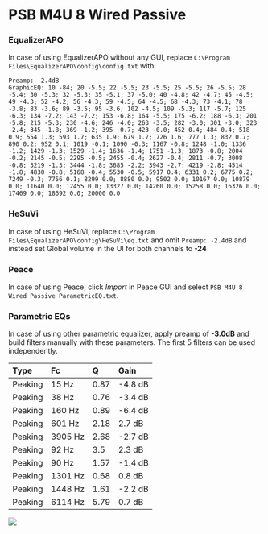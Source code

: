 # PSB M4U 8 Wired Passive

### EqualizerAPO
In case of using EqualizerAPO without any GUI, replace `C:\Program Files\EqualizerAPO\config\config.txt`
with:
```
Preamp: -2.4dB
GraphicEQ: 10 -84; 20 -5.5; 22 -5.5; 23 -5.5; 25 -5.5; 26 -5.5; 28 -5.4; 30 -5.3; 32 -5.3; 35 -5.1; 37 -5.0; 40 -4.8; 42 -4.7; 45 -4.5; 49 -4.3; 52 -4.2; 56 -4.3; 59 -4.5; 64 -4.5; 68 -4.3; 73 -4.1; 78 -3.8; 83 -3.6; 89 -3.5; 95 -3.6; 102 -4.5; 109 -5.3; 117 -5.7; 125 -6.3; 134 -7.2; 143 -7.2; 153 -6.8; 164 -5.5; 175 -6.2; 188 -6.3; 201 -5.8; 215 -5.3; 230 -4.6; 246 -4.0; 263 -3.5; 282 -3.0; 301 -3.0; 323 -2.4; 345 -1.8; 369 -1.2; 395 -0.7; 423 -0.0; 452 0.4; 484 0.4; 518 0.9; 554 1.3; 593 1.7; 635 1.9; 679 1.7; 726 1.6; 777 1.3; 832 0.7; 890 0.2; 952 0.1; 1019 -0.1; 1090 -0.3; 1167 -0.8; 1248 -1.0; 1336 -1.2; 1429 -1.3; 1529 -1.4; 1636 -1.4; 1751 -1.3; 1873 -0.8; 2004 -0.2; 2145 -0.5; 2295 -0.5; 2455 -0.4; 2627 -0.4; 2811 -0.7; 3008 -0.8; 3219 -1.3; 3444 -1.8; 3685 -2.2; 3943 -2.7; 4219 -2.8; 4514 -1.8; 4830 -0.8; 5168 -0.4; 5530 -0.5; 5917 0.4; 6331 0.2; 6775 0.2; 7249 -0.3; 7756 0.1; 8299 0.0; 8880 0.0; 9502 0.0; 10167 0.0; 10879 0.0; 11640 0.0; 12455 0.0; 13327 0.0; 14260 0.0; 15258 0.0; 16326 0.0; 17469 0.0; 18692 0.0; 20000 0.0
```

### HeSuVi
In case of using HeSuVi, replace `C:\Program Files\EqualizerAPO\config\HeSuVi\eq.txt` and omit `Preamp:
-2.4dB` and instead set Global volume in the UI for both channels to **-24**

### Peace
In case of using Peace, click *Import* in Peace GUI and select `PSB M4U 8 Wired Passive ParametricEQ.txt`.

### Parametric EQs
In case of using other parametric equalizer, apply preamp of **-3.0dB** and build filters manually with
these parameters. The first 5 filters can be used independently.

| Type    | Fc      |    Q | Gain    |
|:--------|:--------|:-----|:--------|
| Peaking | 15 Hz   | 0.87 | -4.8 dB |
| Peaking | 38 Hz   | 0.76 | -3.4 dB |
| Peaking | 160 Hz  | 0.89 | -6.4 dB |
| Peaking | 601 Hz  | 2.18 | 2.7 dB  |
| Peaking | 3905 Hz | 2.68 | -2.7 dB |
| Peaking | 92 Hz   | 3.5  | 2.3 dB  |
| Peaking | 90 Hz   | 1.57 | -1.4 dB |
| Peaking | 1301 Hz | 0.68 | 0.8 dB  |
| Peaking | 1448 Hz | 1.61 | -2.2 dB |
| Peaking | 6114 Hz | 5.79 | 0.7 dB  |

![](https://raw.githubusercontent.com/jaakkopasanen/AutoEq/master/results/innerfidelity/sbaf-serious/PSB%20M4U%208%20Wired%20Passive/PSB%20M4U%208%20Wired%20Passive.png)